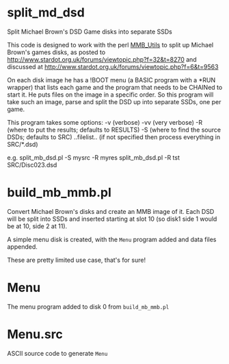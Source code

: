 # split_md_dsd
Split Michael Brown's DSD Game disks into separate SSDs

This code is designed to work with the perl [MMB_Utils](https://github.com/sweharris/MMB_Utils) to split up Michael Brown's games disks, as posted to http://www.stardot.org.uk/forums/viewtopic.php?f=32&t=8270 and discussed at http://www.stardot.org.uk/forums/viewtopic.php?f=6&t=9563

On each disk image he has a !BOOT menu (a BASIC program with a *RUN wrapper) that lists each game and the program that needs to be CHAINed to start it.  He puts files on the image in a specific order.  So this program will take such an image, parse and split the DSD up into separate SSDs, one per game.

This program takes some options:
  -v (verbose)
  -vv (very verbose)
  -R (where to put the results; defaults to RESULTS)
  -S (where to find the source DSDs; defaults to SRC)
  ..filelist..  (if not specified then process everything in SRC/*.dsd)

e.g.
  split_mb_dsd.pl -S mysrc -R myres
  split_mb_dsd.pl -R tst SRC/Disc023.dsd


# build_mb_mmb.pl
Convert Michael Brown's disks and create an MMB image of it.  Each DSD
will be split into SSDs and inserted starting at slot 10 (so disk1 side 1
would be at 10, side 2 at 11).

A simple menu disk is created, with the `Menu` program added and data
files appended.

These are pretty limited use case, that's for sure!

# Menu
The menu program added to disk 0 from `build_mb_mmb.pl`

# Menu.src
ASCII source code to generate `Menu`
